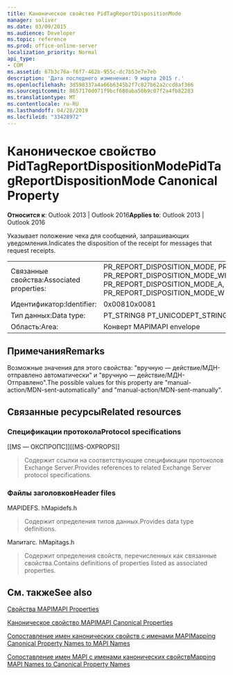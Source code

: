 ```yaml
---
title: Каноническое свойство PidTagReportDispositionMode
manager: soliver
ms.date: 03/09/2015
ms.audience: Developer
ms.topic: reference
ms.prod: office-online-server
localization_priority: Normal
api_type:
- COM
ms.assetid: 67b3c76a-f6f7-462b-955c-dc7b53e7e7eb
description: 'Дата последнего изменения: 9 марта 2015 г.'
ms.openlocfilehash: 3d598337a4a66b6345b2f7c827b62a2ccd8af366
ms.sourcegitcommit: 8657170d071f9bcf680aba50b9c07f2a4fb82283
ms.translationtype: MT
ms.contentlocale: ru-RU
ms.lasthandoff: 04/28/2019
ms.locfileid: "33428972"
---
```

# <a name="pidtagreportdispositionmode-canonical-property"></a><span data-ttu-id="307af-103">Каноническое свойство PidTagReportDispositionMode</span><span class="sxs-lookup"><span data-stu-id="307af-103">PidTagReportDispositionMode Canonical Property</span></span>

  
  
<span data-ttu-id="307af-104">**Относится к**: Outlook 2013 | Outlook 2016</span><span class="sxs-lookup"><span data-stu-id="307af-104">**Applies to**: Outlook 2013 | Outlook 2016</span></span> 
  
<span data-ttu-id="307af-105">Указывает положение чека для сообщений, запрашивающих уведомления.</span><span class="sxs-lookup"><span data-stu-id="307af-105">Indicates the disposition of the receipt for messages that request receipts.</span></span> 
  
|||
|:-----|:-----|
|<span data-ttu-id="307af-106">Связанные свойства:</span><span class="sxs-lookup"><span data-stu-id="307af-106">Associated properties:</span></span>  <br/> |<span data-ttu-id="307af-107">PR_REPORT_DISPOSITION_MODE, PR_REPORT_DISPOSITION_MODE_A PR_REPORT_DISPOSITION_MODE_W</span><span class="sxs-lookup"><span data-stu-id="307af-107">PR_REPORT_DISPOSITION_MODE, PR_REPORT_DISPOSITION_MODE_A, PR_REPORT_DISPOSITION_MODE_W</span></span>  <br/> |
|<span data-ttu-id="307af-108">Идентификатор:</span><span class="sxs-lookup"><span data-stu-id="307af-108">Identifier:</span></span>  <br/> |<span data-ttu-id="307af-109">0x0081</span><span class="sxs-lookup"><span data-stu-id="307af-109">0x0081</span></span>  <br/> |
|<span data-ttu-id="307af-110">Тип данных:</span><span class="sxs-lookup"><span data-stu-id="307af-110">Data type:</span></span>  <br/> |<span data-ttu-id="307af-111">PT_STRING8 PT_UNICODE</span><span class="sxs-lookup"><span data-stu-id="307af-111">PT_STRING8, PT_UNICODE</span></span>  <br/> |
|<span data-ttu-id="307af-112">Область:</span><span class="sxs-lookup"><span data-stu-id="307af-112">Area:</span></span>  <br/> |<span data-ttu-id="307af-113">Конверт MAPI</span><span class="sxs-lookup"><span data-stu-id="307af-113">MAPI envelope</span></span>  <br/> |
   
## <a name="remarks"></a><span data-ttu-id="307af-114">Примечания</span><span class="sxs-lookup"><span data-stu-id="307af-114">Remarks</span></span>

<span data-ttu-id="307af-115">Возможные значения для этого свойства: "вручную — действие/МДН-отправлено автоматически" и "вручную — действие/МДН-Отправлено".</span><span class="sxs-lookup"><span data-stu-id="307af-115">The possible values for this property are "manual-action/MDN-sent-automatically" and "manual-action/MDN-sent-manually".</span></span>
  
## <a name="related-resources"></a><span data-ttu-id="307af-116">Связанные ресурсы</span><span class="sxs-lookup"><span data-stu-id="307af-116">Related resources</span></span>

### <a name="protocol-specifications"></a><span data-ttu-id="307af-117">Спецификации протокола</span><span class="sxs-lookup"><span data-stu-id="307af-117">Protocol specifications</span></span>

<span data-ttu-id="307af-118">[[MS — ОКСПРОПС]]</span><span class="sxs-lookup"><span data-stu-id="307af-118">[[MS-OXPROPS]]</span></span> 
  
> <span data-ttu-id="307af-119">Содержит ссылки на соответствующие спецификации протоколов Exchange Server.</span><span class="sxs-lookup"><span data-stu-id="307af-119">Provides references to related Exchange Server protocol specifications.</span></span>
    
### <a name="header-files"></a><span data-ttu-id="307af-120">Файлы заголовков</span><span class="sxs-lookup"><span data-stu-id="307af-120">Header files</span></span>

<span data-ttu-id="307af-121">MAPIDEFS. h</span><span class="sxs-lookup"><span data-stu-id="307af-121">Mapidefs.h</span></span>
  
> <span data-ttu-id="307af-122">Содержит определения типов данных.</span><span class="sxs-lookup"><span data-stu-id="307af-122">Provides data type definitions.</span></span>
    
<span data-ttu-id="307af-123">Мапитагс. h</span><span class="sxs-lookup"><span data-stu-id="307af-123">Mapitags.h</span></span>
  
> <span data-ttu-id="307af-124">Содержит определения свойств, перечисленных как связанные свойства.</span><span class="sxs-lookup"><span data-stu-id="307af-124">Contains definitions of properties listed as associated properties.</span></span>
    
## <a name="see-also"></a><span data-ttu-id="307af-125">См. также</span><span class="sxs-lookup"><span data-stu-id="307af-125">See also</span></span>



[<span data-ttu-id="307af-126">Свойства MAPI</span><span class="sxs-lookup"><span data-stu-id="307af-126">MAPI Properties</span></span>](mapi-properties.md)
  
[<span data-ttu-id="307af-127">Каноническое свойство MAPI</span><span class="sxs-lookup"><span data-stu-id="307af-127">MAPI Canonical Properties</span></span>](mapi-canonical-properties.md)
  
[<span data-ttu-id="307af-128">Сопоставление имен канонических свойств с именами MAPI</span><span class="sxs-lookup"><span data-stu-id="307af-128">Mapping Canonical Property Names to MAPI Names</span></span>](mapping-canonical-property-names-to-mapi-names.md)
  
[<span data-ttu-id="307af-129">Сопоставление имен MAPI с именами канонических свойств</span><span class="sxs-lookup"><span data-stu-id="307af-129">Mapping MAPI Names to Canonical Property Names</span></span>](mapping-mapi-names-to-canonical-property-names.md)

